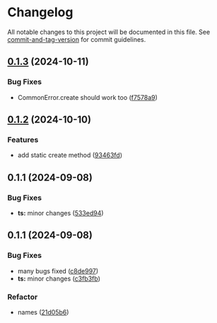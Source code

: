 # Changelog

All notable changes to this project will be documented in this file. See [commit-and-tag-version](https://github.com/absolute-version/commit-and-tag-version) for commit guidelines.

## [0.1.3](https://github.com/isdk/common-error.js/compare/v0.1.2...v0.1.3) (2024-10-11)


### Bug Fixes

* CommonError.create should work too ([f7578a9](https://github.com/isdk/common-error.js/commit/f7578a9ecd75a483a24a80a8e96a99303c1ef148))

## [0.1.2](https://github.com/isdk/common-error.js/compare/v0.1.1...v0.1.2) (2024-10-10)


### Features

* add static create method ([93463fd](https://github.com/isdk/common-error.js/commit/93463fd20d360c4af96d07cc295f19a4c7e514bd))

## 0.1.1 (2024-09-08)


### Bug Fixes

* **ts:** minor changes ([533ed94](https://github.com/isdk/common-error.js/commit/533ed946686188be88f8a204d390f4c3d1e25f73))

## 0.1.1 (2024-09-08)


### Bug Fixes

* many bugs fixed ([c8de997](https://github.com/isdk/ipc-server.js/commit/c8de997722faf495d49a9bc12a95c72a1af3c94e))
* **ts:** minor changes ([c3fb3fb](https://github.com/isdk/ipc-server.js/commit/c3fb3fba29fc061fb6351db325393db38e7575c9))


### Refactor

* names ([21d05b6](https://github.com/isdk/ipc-server.js/commit/21d05b6bb56e2c0e37db20bb8b8c2dc19e4efd19))
